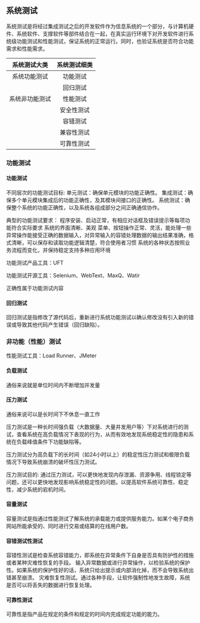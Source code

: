 ## 系统测试

系统测试是将经过集成测试之后的开发软件作为信息系统的一个部分，与计算机硬件、系统软件、支撑软件等部件结合在一起，在真实运行环境下对开发软件进行系统级功能测试和性能测试，保证系统的正常运行。同时，也验证系统是否符合功能需求和性能需求。

|  系统测试大类  | 系统测试细类 |
| :------------: | :----------: |
|  系统功能测试  |   功能测试   |
|                |   回归测试   |
| 系统非功能测试 |   性能测试   |
|                |  安全性测试  |
|                |   容错测试   |
|                |  兼容性测试  |
|                |  可靠性测试  |

### 功能测试

#### 功能测试

不同层次的功能测试目标:
单元测试：确保单元模块的功能正确性。
集成测试：确保多个单元模块集成后的功能正确性，及其模块间接口的正确性。
系统测试：确保整个系统的功能正确性，以及系统各组成部分之间正确通信协作。

典型的功能测试要求：
程序安装、启动正常，有相应对话框及错误提示等每项功能符合实际要求
系统的界面清晰、美观
菜单、按钮操作正常、灵活，能处理一些异常操作能接受正确的数据输入，对异常输入的容错处理数据的输出结果准确，格式清晰，可以保存和读取功能逻辑清楚，符合使用者习惯
系统的各种状态按照业务流程而变化，并保持稳定支持多种应用环境

功能测试产品工具：UFT

功能测试开源工具：Selenium、WebText、MaxQ、Watir

正确性属于功能测试内容

#### 回归测试

回归测试是指修改了源代码后，重新进行系统功能测试以确认修改没有引入新的错误或导致其他代码产生错误（回归缺陷）。

### 非功能（性能）测试

性能测试工具：Load Runner、JMeter

#### 负载测试

通俗来说就是单位时间内不断增加并发量

#### 压力测试

通俗来说可以是长时间下不休息一直工作

压力测试是一种长时间强负载（大数据量、大量并发用户等）下对系统进行的测试，查看系统在高负载情况下表现的行为，从而有效地发现系统稳定性的隐患和系统在负载峰值条件下功能缺陷等。

压力测试分为高负载下的长时间（如24小时以上）的稳定性压力测试和极限负载情况下导致系统崩溃的破坏性压力测试。

压力测试目的:
通过压力测试，可以更快地发现内存泄漏、资源争用、线程锁定等问题，还可以更快地发现影响系统稳定性的问题。以提高软件系统可靠性、稳定性，减少系统的宕机时间。

#### 容量测试

容量测试是指通过性能测试了解系统的承载能力或提供服务能力。如某个电子商务网站所能承受的、同时进行交易或结算的在线用户数。

#### 容错测试性测试

容错性测试是检查系统容错能力，即系统在异常条件下自身是否具有防护性的措施或者某种灾难性恢复的手段。
	输入异常数据或进行异常操作，以检验系统的保护性。如果系统的保护性好的话，系统只给出提示或内部消化掉，而不会导致系统出错甚至崩溃。
	灾难恢复性测试。通过各种手段，让软件强制性地发生故障，系统是否可以将丢失的数据进行恢复处理。

#### 可靠性测试

可靠性是指产品在规定的条件和规定的时间内完成规定功能的能力。
